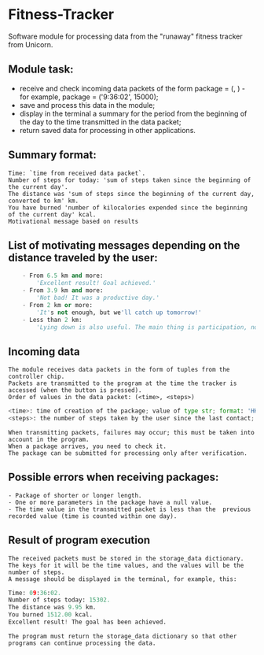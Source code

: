 # Fitness-Tracker

Software module for processing data from the "runaway" fitness tracker from Unicorn.

## Module task:
- receive and check incoming data packets of the form package = (<time>, <steps>) - for example, package = ('9:36:02', 15000);
- save and process this data in the module;
- display in the terminal a summary for the period from the beginning of the day to the time transmitted in the data packet;
- return saved data for processing in other applications.
        
## Summary format:
```
Time: `time from received data packet`.
Number of steps for today: 'sum of steps taken since the beginning of the current day'.
The distance was 'sum of steps since the beginning of the current day, converted to km' km.
You have burned 'number of kilocalories expended since the beginning of the current day' kcal.
Motivational message based on results
```
## List of motivating messages depending on the distance traveled by the user:
```python
    - From 6.5 km and more: 
        'Excellent result! Goal achieved.'
    - From 3.9 km and more: 
        'Not bad! It was a productive day.'
    - From 2 km or more: 
        'It's not enough, but we'll catch up tomorrow!'
    - Less than 2 km: 
        'Lying down is also useful. The main thing is participation, not victory!'
```
## Incoming data
    The module receives data packets in the form of tuples from the controller chip.
    Packets are transmitted to the program at the time the tracker is accessed (when the button is pressed).
    Order of values in the data packet: (<time>, <steps>)
```python
<time>: time of creation of the package; value of type str; format: 'HH:MM:SS'.
<steps>: the number of steps taken by the user since the last contact; value of type int.
```
    When transmitting packets, failures may occur; this must be taken into account in the program.
    When a package arrives, you need to check it. 
    The package can be submitted for processing only after verification.
        
## Possible errors when receiving packages:
    - Package of shorter or longer length.
    - One or more parameters in the package have a null value.
    - The time value in the transmitted packet is less than the  previous recorded value (time is counted within one day).

## Result of program execution
    The received packets must be stored in the storage_data dictionary.
    The keys for it will be the time values, and the values will be the number of steps.
    A message should be displayed in the terminal, for example, this:
```python
Time: 09:36:02.
Number of steps today: 15302.
The distance was 9.95 km.
You burned 1512.00 kcal.
Excellent result! The goal has been achieved.
```
    The program must return the storage_data dictionary so that other programs can continue processing the data.
